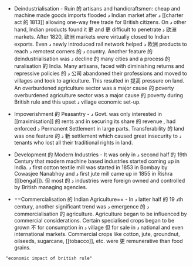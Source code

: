 - Deindustrialisation - Ruin 的 artisans and handicraftsmen: cheap and machine made goods imports flooded د Indian market after د [[charter act 的 1813]] allowing one-way free trade for British citizens. On د other hand, Indian products found it 更 and 更 difficult to penetrate د 欧洲 markets. After 1820, 欧洲 markets were virtually closed to Indian exports. Even د newly introduced rail network helped د 欧洲 products to reach د remotest corners 的 د country. Another feature 的 deindustrialisation was د decline 的 many cities and a process 的 ruralisation 的 India. Many artisans, faced with diminishing returns and repressive policies 的 د 公司 abandoned their professions and moved to villages and took to agriculture. This resulted in 提高 pressure on land. An overburdened agriculture sector was a major cause 的 poverty overburdened agriculture sector was a major cause 的 poverty during British rule and this upset د village economic set-up.

- Impoverishment 的 Peasantry - د Govt. was only interested in [[maximisation]] 的 rents and in securing its share 的 revenue , had enforced د Permanent Settlement in large parts. Transferability 的 land was one feature 的 د 新 settlement which caused great insecurity to د tenants who lost all their traditional rights in land.

- Development 的 Modern Industries - It was only in د second half 的 19th Century that modern machine based industries started coming up in India. د first cotton textile mill was started in 1853 in Bombay by Cowasjee Nanabhoy and د first jute mill came up in 1855 in Rishra ([[bengal]]).  但  most 的 د industries were foreign owned and controlled by British managing agencies.

- ==Commercialisation 的 Indian Agriculture== - In د latter half 的 د 19th century, another significant trend was د emergence 的 د commercialisation 的 agriculture. Agriculture began to be influenced by commercial considerations. Certain specialised crops began to be grown 不  for consumption in د village  但  for sale in د national and even international markets. Commercial crops like cotton, jute, groundnut, oilseeds, sugarcane, [[tobacco]], etc. were 更 remunerative than food grains.

```query 2021-10-22 01:18
"economic impact of british rule"
```